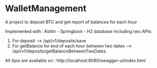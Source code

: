 # WalletManagement
A project to deposit BTC and get report of balances for each hour

Implemented with : Kotlin - Springboot - H2 database
Including two APIs:

1. For deposit --> /api/v1/deposits/save
2. For getBalance for end of each hour between two dates --> /api/v1/deposits/getBalanceBetweenTwoDates





All Apis are available on : http://localhost:8080/swagger-ui/index.html
